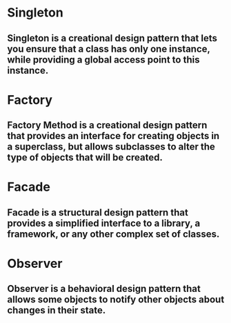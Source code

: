 # Singleton
## Singleton is a creational design pattern that lets you ensure that a class has only one instance, while providing a global access point to this instance.
# Factory
## Factory Method is a creational design pattern that provides an interface for creating objects in a superclass, but allows subclasses to alter the type of objects that will be created.
# Facade
## Facade is a structural design pattern that provides a simplified interface to a library, a framework, or any other complex set of classes.
# Observer
## Observer is a behavioral design pattern that allows some objects to notify other objects about changes in their state.